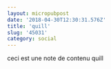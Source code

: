 ```yaml
---
layout: micropubpost
date: '2018-04-30T12:30:31.576Z'
title: 'quill'
slug: '45031'
category: social
---
```

ceci est une note de contenu quill 
